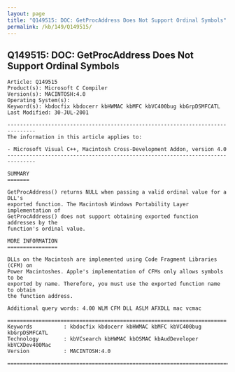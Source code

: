 ```yaml
---
layout: page
title: "Q149515: DOC: GetProcAddress Does Not Support Ordinal Symbols"
permalink: /kb/149/Q149515/
---
```


## Q149515: DOC: GetProcAddress Does Not Support Ordinal Symbols

	Article: Q149515
	Product(s): Microsoft C Compiler
	Version(s): MACINTOSH:4.0
	Operating System(s): 
	Keyword(s): kbdocfix kbdocerr kbHWMAC kbMFC kbVC400bug kbGrpDSMFCATL
	Last Modified: 30-JUL-2001
	
	-------------------------------------------------------------------------------
	The information in this article applies to:
	
	- Microsoft Visual C++, Macintosh Cross-Development Addon, version 4.0 
	-------------------------------------------------------------------------------
	
	SUMMARY
	=======
	
	GetProcAddress() returns NULL when passing a valid ordinal value for a DLL's
	exported function. The Macintosh Windows Portability Layer implementation of
	GetProcAddress() does not support obtaining exported function addresses by the
	function's ordinal value.
	
	MORE INFORMATION
	================
	
	DLLs on the Macintosh are implemented using Code Fragment Libraries (CFM) on
	Power Macintoshes. Apple's implementation of CFMs only allows symbols to be
	exported by name. Therefore, you must use the exported function name to obtain
	the function address.
	
	Additional query words: 4.00 WLM CFM DLL ASLM AFXDLL mac vcmac
	
	======================================================================
	Keywords          : kbdocfix kbdocerr kbHWMAC kbMFC kbVC400bug kbGrpDSMFCATL 
	Technology        : kbVCsearch kbHWMAC kbOSMAC kbAudDeveloper kbVCXDev400Mac
	Version           : MACINTOSH:4.0
	
	=============================================================================
	
